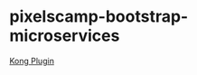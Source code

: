 # pixelscamp-bootstrap-microservices

[Kong Plugin](https://github.com/driverpt/kong-redis-session)
